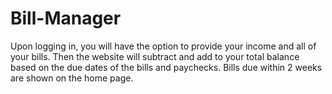 # Bill-Manager

Upon logging in, you will have the option to provide your income and all of your bills. Then the website will subtract and add to your total balance based on the due dates of the bills and paychecks. Bills due within 2 weeks are shown on the home page.
